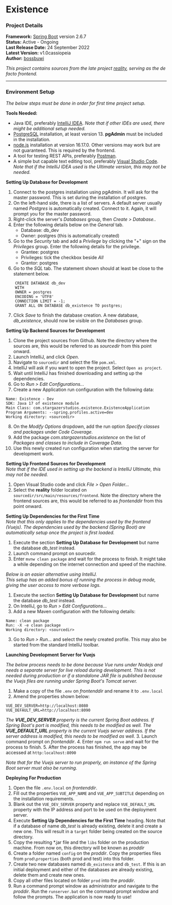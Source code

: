 # Existence

### Project Details

**Framework:** [Spring Boot](https://spring.io/projects/spring-boot) version 2.6.7  
**Status:** Active - Ongoing  
**Last Release Date:** 24 September 2022  
**Latest Version:** v1.0cassiopeia  
**Author:** [bossbuwi](https://github.com/bossbuwi)

_This project contains sources from the late project [reality](https://github.com/bossbuwi/reality),
serving as the de facto frontend._

***

### Environment Setup
_The below steps must be done in order for first time project setup._

**Tools Needed:**
* Java IDE, preferably [IntelliJ IDEA](https://www.jetbrains.com/idea/). _Note that if other IDEs are used, there might be additional setup needed._
* [PostgreSQL](https://www.postgresql.org/download/) installation, at least version 13. **pgAdmin** must be included in the installation.
* [node.js](https://nodejs.org/en/) installation at version 16.17.0. Other versions may work but are not guaranteed.  This is required by the frontend.
* A tool for testing REST APIs, preferably [Postman](https://www.postman.com/downloads/).
* A simple but capable text editing tool, preferably [Visual Studio Code](https://code.visualstudio.com/download). _Note that if the IntelliJ IDEA used is the Ultimate version, this may not be needed._

**Setting Up Database for Development**
1. Connect to the postgres installation using pgAdmin. It will ask for the master password. This is set during the installation of postgres.
2. On the left-hand side, there is a list of servers. A default server usually named _Postgres_ is automatically created. Connect to it. Again, it will prompt you for the master password.
3. Right-click the server's _Databases_ group, then _Create > Database.._
4. Enter the following details below on the _General_ tab.
    - Database: db_dev
    - Owner: postgres (this is automatically created)
5. Go to the _Security_ tab and add a _Privilege_ by clicking the "+" sign on the _Privileges_ group. Enter the following details for the privilege.
    - Grantee: postgres
    - Privileges: tick the checkbox beside _All_
    - Grantor: postgres
6. Go to the _SQL_ tab. The statement shown should at least be close to the statement below.  
```  
    CREATE DATABASE db_dev  
    WITH  
    OWNER = postgres  
    ENCODING = 'UTF8'  
    CONNECTION LIMIT = -1;  
    GRANT ALL ON DATABASE db_existence TO postgres;  
```
7. Click _Save_ to finish the database creation. A new database, _db_existence_, should now be visible on the _Databases_ group.

**Setting Up Backend Sources for Development**
1. Clone the project sources from Github.
Note the directory where the sources are, this would be referred to as _sourcedir_ from this point onward.
2. Launch IntelliJ, and click _Open_.
3. Navigate to `sourcedir` and select the file `pom.xml`.
4. IntelliJ will ask if you want to open the project. Select `Open as project`.
5. Wait until IntelliJ has finished downloading and setting up the dependencies.
6. Go to _Run > Edit Configurations..._
7. Create a new Application run configuration with the following data:
```
Name: Existence - Dev
SDK: Java 17 of existence module
Main Class: com.stargazerstudios.existence.ExistenceApplication
Program Arguments: --spring.profiles.active=dev
Working directory: <sourcedir>
```
8. On the _Modify Options_ dropdown, add the run option _Specify classes and packages_ under _Code Coverage_.
9. Add the package _com.stargazerstudios.existence_ on the list of _Packages and classes to include in Coverage Data_.
10. Use this newly created run configuration when starting the server for development work.

**Setting Up Frontend Sources for Development**   
_Note that if the IDE used in setting up the backend is IntelliJ Ultimate, this may not be needed._
1. Open Visual Studio code and click _File > Open Folder..._
2. Select the **reality** folder located on `sourcedir/src/main/resources/frontend`.
Note the directory where the frontend sources are, this would be referred to as _frontenddir_ from this point onward.

**Setting Up Dependencies for the First Time**   
_Note that this only applies to the dependencies used by the frontend (Vuejs).
The dependencies used by the backend (Spring Boot) are automatically setup once the project is first loaded._

1. Execute the section **Setting Up Database for Development** but name the database _db_test_ instead.
2. Launch command prompt on sourcedir.
2. Enter `mvnw clean package` and wait for the process to finish.
It might take a while depending on the internet connection and speed of the machine.

_Below is an easier alternative using IntelliJ._   
_This setup has an added bonus of running the process in debug mode, giving the user access to more verbose logs._
1. Execute the section **Setting Up Database for Development** but name the database _db_test_ instead.
2. On IntelliJ, go to _Run > Edit Configurations..._
2. Add a new Maven configuration with the following details:
```
Name: clean package
Run: -X -e clean package
Working directory: <sourcedir>
```
3. Go to _Run > Run..._ and select the newly created profile. This may also be started from the standard IntelliJ toolbar.   

**Launching Development Server for Vuejs**   

_The below process needs to be done because Vue runs under Nodejs and needs a separate server for live reload during development.
This is not needed during production or if a standalone JAR file is published because the Vuejs files are running under Spring Boot's Tomcat server._

1. Make a copy of the file `.env` on _frontenddir_ and rename it to `.env.local`
2. Amend the properties shown below:
```
VUE_DEV_SERVER=http://localhost:8080
VUE_DEFAULT_URL=http://localhost:8090
```
_The **VUE_DEV_SERVER** property is the current Spring Boot address.
If Spring Boot's port is modified, this needs to be modified as well.
The **VUE_DEFAULT_URL** property is the current Vuejs server address.
If the server address is modified, this needs to be modified as well._
3. Launch command prompt on _frontenddir_.
4. Enter `npm run serve` and wait for the process to finish.
5. After the process has finished, the app may be accessed at `http:localhost:8090`

_Note that for the Vuejs server to run properly, an instance of the Spring Boot server must also be running._

**Deploying For Production**
1. Open the file `.env.local` on _frontenddir_.
2. Fill out the properties `VUE_APP_NAME` and `VUE_APP_SUBTITLE` depending on the installation requirements.
3. Blank out the `VUE_DEV_SERVER` property and replace `VUE_DEFAULT_URL` property with the IP address and port to be used on the deployment server.
4. Execute **Setting Up Dependencies for the First Time** heading. Note that if a database of name _db_test_ is already existing, delete it and create a new one.
This will result in a `target` folder being created on the source directory.
5. Copy the resulting *.jar file and the `libs` folder on the production machine. From now on, this directory will be known as _proddir_
6. Create a folder named `config` on the _proddir_. Copy the properties files from `prod\properties` (both prod and test) into this folder.
7. Create two new databases named `db_existence` and `db_test`. If this is an initial deployment and either of the databases are already existing, delete them and create new ones.
8. Copy all other files located on folder `prod` into the _proddir_.
9. Run a command prompt window as administrator and navigate to the _proddir_. Run the `runserver.bat` on the command prompt window and follow the prompts. The application is now ready to use!
